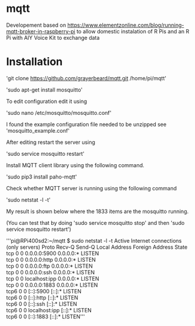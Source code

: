# mqtt
Developement based on https://www.elementzonline.com/blog/running-mqtt-broker-in-raspberry-pi to allow domestic instalation of R Pis and an R Pi with AIY Voice Kit to exchange data 

# Installation

'git clone https://github.com/grayerbeard/mqtt.git /home/pi/mqtt'

'sudo apt-get install mosquitto'

To edit configuration edit it using

'sudo nano /etc/mosquitto/mosquitto.conf'

I found the example configuration file needed to be unzipped see 'mosquitto_example.conf'

After editing restart the server using 

'sudo service mosquitto restart'

Install MQTT client library using the following command.

'sudo pip3 install paho-mqtt'

Check whether MQTT server is running using the following command

'sudo netstat -l -t'

My result is shown below where the 1833 items are the mosquitto running.

(You can test that by doing 'sudo service mosquitto stop' and then 'sudo service mosquitto restart')

'''pi@RPi400sd2:~/mqtt $ sudo netstat -l -t
Active Internet connections (only servers)
Proto Recv-Q Send-Q Local Address           Foreign Address         State      
tcp        0      0 0.0.0.0:5900            0.0.0.0:*               LISTEN     
tcp        0      0 0.0.0.0:http            0.0.0.0:*               LISTEN     
tcp        0      0 0.0.0.0:ftp             0.0.0.0:*               LISTEN     
tcp        0      0 0.0.0.0:ssh             0.0.0.0:*               LISTEN     
tcp        0      0 localhost:ipp           0.0.0.0:*               LISTEN     
tcp        0      0 0.0.0.0:1883            0.0.0.0:*               LISTEN     
tcp6       0      0 [::]:5900               [::]:*                  LISTEN     
tcp6       0      0 [::]:http               [::]:*                  LISTEN     
tcp6       0      0 [::]:ssh                [::]:*                  LISTEN     
tcp6       0      0 localhost:ipp           [::]:*                  LISTEN     
tcp6       0      0 [::]:1883               [::]:*                  LISTEN'''
